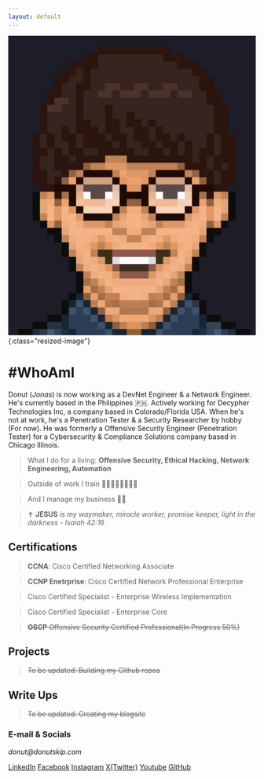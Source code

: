 ```yaml
---
layout: default
---
```


![Donut](assets/images/me2.png){:class="resized-image"}
# #WhoAmI 

Donut (_Jonas_) is now working as a DevNet Engineer & a Network Engineer. He's currently based in the Philippines 🇵🇭. Actively working for Decypher Technologies Inc, a company based in Colorado/Florida USA. When he's not at work, he's a Penetration Tester & a Security Researcher by hobby (For now). He was formerly a Offensive Security Engineer (Penetration Tester) for a Cybersecurity & Compliance Solutions company based in Chicago Illinois. 

> What I do for a living: **Offensive Security, Ethical Hacking, Network Engineering, Automation**

> Outside of work I train 🏊🏽‍♂️🚴🏽🏃🏽🥊

> And I manage my business 🛒🌐

> ✝️ **JESUS** _is my waymaker, miracle worker, promise keeper, light in the darkness - Isaiah 42:16_ 

## Certifications

> **CCNA**: Cisco Certified Networking Associate

> **CCNP Enetrprise**: Cisco Certified Network Professional Enterprise

> Cisco Certified Specialist - Enterprise Wireless Implementation

> Cisco Certified Specialist - Enterprise Core

> ~~**OSCP** Offensive Security Certified Professional(In Progress 50%)~~

## Projects

> ~~To be updated: Building my Github repos~~

## Write Ups

> ~~To be updated: Creating my blogsite~~

### E-mail & Socials 
_donut@donutskip.com_

[LinkedIn](https://www.linkedin.com/in/donutskip/)
[Facebook](https://www.facebook.com/donutxkip/)
[Instagram](https://www.instagram.com/donutskip/)
[X(Twitter)](https://x.com/donutxkip)
[Youtube](https://www.youtube.com/@donutskip)
[GitHub](https://github.com/donutskip)
